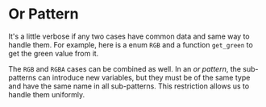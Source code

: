 # Or Pattern

It's a little verbose if any two cases have common data and same way to handle them. For example, here is a enum `RGB` and a function `get_green` to get the green value from it.

The `RGB` and `RGBA` cases can be combined as well. In an _or pattern_, the sub-patterns can introduce new variables, but they must be of the same type and have the same name in all sub-patterns. This restriction allows us to handle them uniformly.

